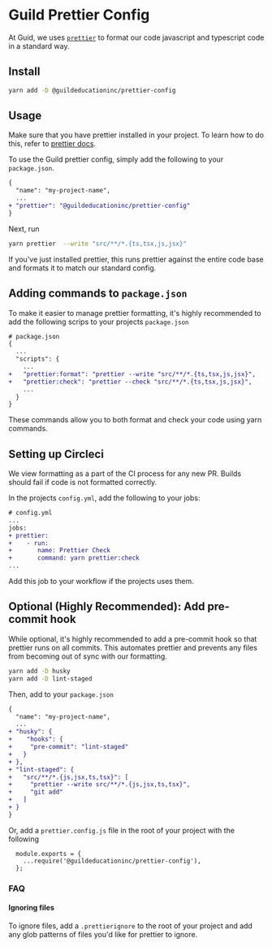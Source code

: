 # Guild Prettier Config

At Guid, we uses [`prettier`](https://prettier.io/) to format our code javascript and typescript code in a standard way.

## Install

```bash
yarn add -D @guildeducationinc/prettier-config
```

## Usage

Make sure that you have prettier installed in your project. To learn how to do this, refer to [prettier docs](https://prettier.io/docs/en/install.html).

To use the Guild prettier config, simply add the following to your `package.json`.

```diff
{
  "name": "my-project-name",
  ...
+ "prettier": "@guildeducationinc/prettier-config"
}
```

Next, run

```bash
yarn prettier  --write "src/**/*.{ts,tsx,js,jsx}"
```

If you've just installed prettier, this runs prettier against the entire code base and formats it to match our standard config.

## Adding commands to `package.json`
To make it easier to manage prettier formatting, it's highly recommended to add the following scrips to your projects `package.json`

```diff
# package.json
{
  ...
  "scripts": {
    ...
+   "prettier:format": "prettier --write "src/**/*.{ts,tsx,js,jsx}",
+   "prettier:check": "prettier --check "src/**/*.{ts,tsx,js,jsx}",
    ...
  }
}
```

These commands allow you to both format and check your code using yarn commands.
## Setting up Circleci

We view formatting as a part of the CI process for any new PR. Builds should fail if code is not formatted correctly.

In the projects `config.yml`, add the following to your jobs:
```diff
# config.yml
...
jobs:
+ prettier:
+    - run:
+       name: Prettier Check
+       command: yarn prettier:check
...
```
Add this job to your workflow if the projects uses them.

## Optional (__Highly Recommended__): Add pre-commit hook

While optional, it's highly recommended to add a pre-commit hook so that prettier runs on all commits. This automates prettier and prevents any files from becoming out of sync with our formatting.

```bash
yarn add -D husky
yarn add -D lint-staged
```

Then, add to your `package.json`

```diff
{
  "name": "my-project-name",
  ...
+ "husky": {
+    "hooks": {
+     "pre-commit": "lint-staged"
+   }
+ },
+ "lint-staged": {
+   "src/**/*.{js,jsx,ts,tsx}": [
+     "prettier --write src/**/*.{js,jsx,ts,tsx}",
+     "git add"
+   ]
+ }
}
```

Or, add a `prettier.config.js` file in the root of your project with the following

```
  module.exports = {
    ...require('@guildeducationinc/prettier-config'),
  };
```

### FAQ

#### Ignoring files

To ignore files, add a `.prettierignore` to the root of your project and add any glob patterns of files you'd like for prettier to ignore.
